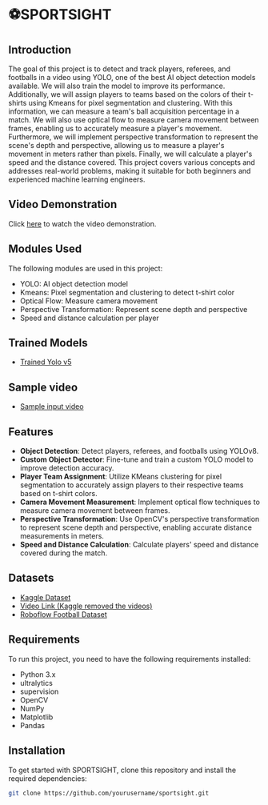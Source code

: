 # ⚽SPORTSIGHT

## Introduction
The goal of this project is to detect and track players, referees, and footballs in a video using YOLO, one of the best AI object detection models available. We will also train the model to improve its performance. Additionally, we will assign players to teams based on the colors of their t-shirts using Kmeans for pixel segmentation and clustering. With this information, we can measure a team's ball acquisition percentage in a match. We will also use optical flow to measure camera movement between frames, enabling us to accurately measure a player's movement. Furthermore, we will implement perspective transformation to represent the scene's depth and perspective, allowing us to measure a player's movement in meters rather than pixels. Finally, we will calculate a player's speed and the distance covered. This project covers various concepts and addresses real-world problems, making it suitable for both beginners and experienced machine learning engineers.

## Video Demonstration
Click [here](https://drive.google.com/file/d/12g9FGd_AVr130Qr60Pso93es4aR6Purx/view?usp=sharing) to watch the video demonstration.

## Modules Used
The following modules are used in this project:
- YOLO: AI object detection model
- Kmeans: Pixel segmentation and clustering to detect t-shirt color
- Optical Flow: Measure camera movement
- Perspective Transformation: Represent scene depth and perspective
- Speed and distance calculation per player

## Trained Models
- [Trained Yolo v5](https://drive.google.com/file/d/1DC2kCygbBWUKheQ_9cFziCsYVSRw6axK/view?usp=sharing)

## Sample video
-  [Sample input video](https://drive.google.com/file/d/1t6agoqggZKx6thamUuPAIdN_1zR9v9S_/view?usp=sharing)

## Features

- **Object Detection**: Detect players, referees, and footballs using YOLOv8.
- **Custom Object Detector**: Fine-tune and train a custom YOLO model to improve detection accuracy.
- **Player Team Assignment**: Utilize KMeans clustering for pixel segmentation to accurately assign players to their respective teams based on t-shirt colors.
- **Camera Movement Measurement**: Implement optical flow techniques to measure camera movement between frames.
- **Perspective Transformation**: Use OpenCV's perspective transformation to represent scene depth and perspective, enabling accurate distance measurements in meters.
- **Speed and Distance Calculation**: Calculate players' speed and distance covered during the match.

## Datasets

- [Kaggle Dataset](https://www.kaggle.com/competitions/d...)
- [Video Link (Kaggle removed the videos)](https://drive.google.com/file/d/1t6ag...)
- [Roboflow Football Dataset](https://universe.roboflow.com/roboflo...)

## Requirements
To run this project, you need to have the following requirements installed:
- Python 3.x
- ultralytics
- supervision
- OpenCV
- NumPy
- Matplotlib
- Pandas

## Installation

To get started with SPORTSIGHT, clone this repository and install the required dependencies:

```bash
git clone https://github.com/yourusername/sportsight.git
